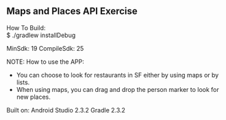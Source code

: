 ## Maps and Places API Exercise

How To Build:  
    $ ./gradlew installDebug

MinSdk: 19
CompileSdk: 25

NOTE: How to use the APP:
* You can choose to look for restaurants in SF either by using maps or by lists. 
* When using maps, you can drag and drop the person marker to look for new places.

Built on:
Android Studio 2.3.2
Gradle 2.3.2
